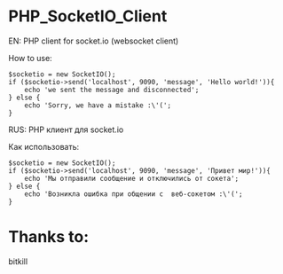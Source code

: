 PHP_SocketIO_Client
===================

EN: PHP client for socket.io (websocket client)

How to use:
```
$socketio = new SocketIO();
if ($socketio->send('localhost', 9090, 'message', 'Hello world!')){
    echo 'we sent the message and disconnected';
} else {
    echo 'Sorry, we have a mistake :\'(';
}
```



RUS: PHP клиент для socket.io

Как использовать:
```
$socketio = new SocketIO();
if ($socketio->send('localhost', 9090, 'message', 'Привет мир!')){
    echo 'Мы отправили сообщение и отключились от сокета';
} else {
    echo 'Возникла ошибка при общении с  веб-сокетом :\'(';
}
```


Thanks to:
=====================
bitkill
